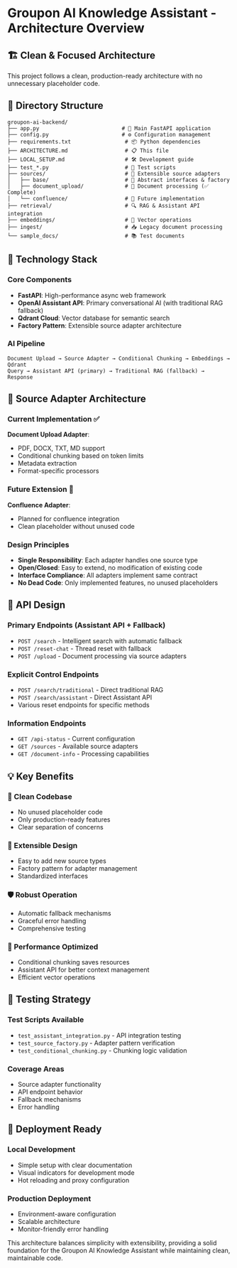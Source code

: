 # Groupon AI Knowledge Assistant - Architecture Overview

## 🏗️ Clean & Focused Architecture

This project follows a clean, production-ready architecture with no unnecessary placeholder code.

## 📁 Directory Structure

```
groupon-ai-backend/
├── app.py                          # 🚀 Main FastAPI application
├── config.py                       # ⚙️ Configuration management
├── requirements.txt                 # 📦 Python dependencies
├── ARCHITECTURE.md                  # 📋 This file
├── LOCAL_SETUP.md                   # 🛠️ Development guide
├── test_*.py                        # 🧪 Test scripts
├── sources/                         # 🔌 Extensible source adapters
│   ├── base/                        # 📐 Abstract interfaces & factory
│   ├── document_upload/             # 📄 Document processing (✅ Complete)
│   └── confluence/                  # 🚧 Future implementation
├── retrieval/                       # 🔍 RAG & Assistant API integration
├── embeddings/                      # 🎯 Vector operations
├── ingest/                          # 📥 Legacy document processing
└── sample_docs/                     # 📚 Test documents
```

## 🔧 Technology Stack

### Core Components
- **FastAPI**: High-performance async web framework
- **OpenAI Assistant API**: Primary conversational AI (with traditional RAG fallback)
- **Qdrant Cloud**: Vector database for semantic search
- **Factory Pattern**: Extensible source adapter architecture

### AI Pipeline
```
Document Upload → Source Adapter → Conditional Chunking → Embeddings → Qdrant
Query → Assistant API (primary) → Traditional RAG (fallback) → Response
```

## 🔌 Source Adapter Architecture

### Current Implementation ✅
**Document Upload Adapter**: 
- PDF, DOCX, TXT, MD support
- Conditional chunking based on token limits
- Metadata extraction
- Format-specific processors

### Future Extension 🚧
**Confluence Adapter**: 
- Planned for confluence integration
- Clean placeholder without unused code

### Design Principles
- **Single Responsibility**: Each adapter handles one source type
- **Open/Closed**: Easy to extend, no modification of existing code
- **Interface Compliance**: All adapters implement same contract
- **No Dead Code**: Only implemented features, no unused placeholders

## 🎯 API Design

### Primary Endpoints (Assistant API + Fallback)
- `POST /search` - Intelligent search with automatic fallback
- `POST /reset-chat` - Thread reset with fallback
- `POST /upload` - Document processing via source adapters

### Explicit Control Endpoints
- `POST /search/traditional` - Direct traditional RAG
- `POST /search/assistant` - Direct Assistant API
- Various reset endpoints for specific methods

### Information Endpoints
- `GET /api-status` - Current configuration
- `GET /sources` - Available source adapters
- `GET /document-info` - Processing capabilities

## 💡 Key Benefits

### 🧹 Clean Codebase
- No unused placeholder code
- Only production-ready features
- Clear separation of concerns

### 🔧 Extensible Design
- Easy to add new source types
- Factory pattern for adapter management
- Standardized interfaces

### 🛡️ Robust Operation
- Automatic fallback mechanisms
- Graceful error handling
- Comprehensive testing

### 🚀 Performance Optimized
- Conditional chunking saves resources
- Assistant API for better context management
- Efficient vector operations

## 🧪 Testing Strategy

### Test Scripts Available
- `test_assistant_integration.py` - API integration testing
- `test_source_factory.py` - Adapter pattern verification
- `test_conditional_chunking.py` - Chunking logic validation

### Coverage Areas
- Source adapter functionality
- API endpoint behavior
- Fallback mechanisms
- Error handling

## 🚀 Deployment Ready

### Local Development
- Simple setup with clear documentation
- Visual indicators for development mode
- Hot reloading and proxy configuration

### Production Deployment
- Environment-aware configuration
- Scalable architecture
- Monitor-friendly error handling

This architecture balances simplicity with extensibility, providing a solid foundation for the Groupon AI Knowledge Assistant while maintaining clean, maintainable code. 